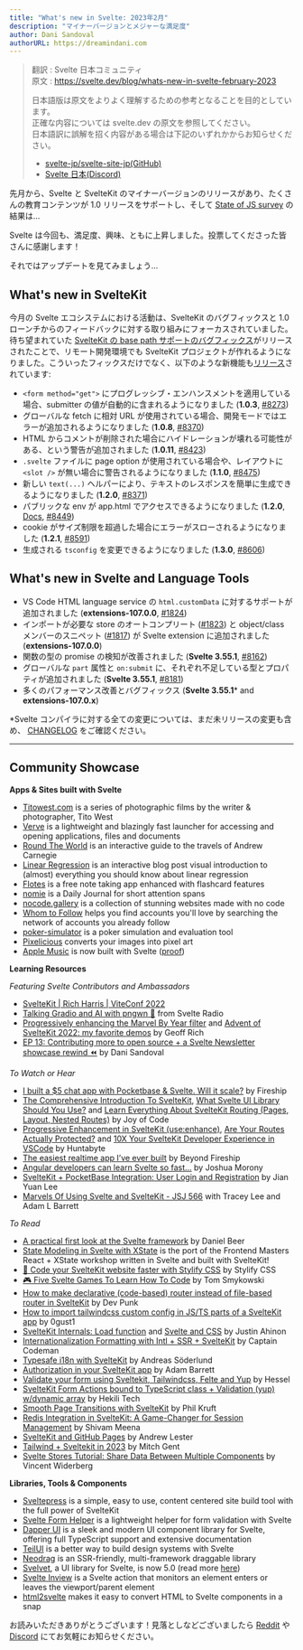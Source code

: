 ```yaml
---
title: "What's new in Svelte: 2023年2月"
description: "マイナーバージョンとメジャーな満足度"
author: Dani Sandoval
authorURL: https://dreamindani.com
---
```

> 翻訳 : Svelte 日本コミュニティ  
> 原文 : https://svelte.dev/blog/whats-new-in-svelte-february-2023
>
> 日本語版は原文をよりよく理解するための参考となることを目的としています。  
> 正確な内容については svelte.dev の原文を参照してください。  
> 日本語訳に誤解を招く内容がある場合は下記のいずれかからお知らせください。
>
> - [svelte-jp/svelte-site-jp(GitHub)](https://github.com/svelte-jp/svelte-site-jp)
> - [Svelte 日本(Discord)](https://discord.com/invite/YTXq3ZtBbx)

先月から、Svelte と SvelteKit のマイナーバージョンのリリースがあり、たくさんの教育コンテンツが 1.0 リリースをサポートし、そして [State of JS survey](https://stateofjs.com) の結果は…

Svelte は今回も、満足度、興味、ともに上昇しました。投票してくださった皆さんに感謝します！

それではアップデートを見てみましょう…

## What's new in SvelteKit
今月の Svelte エコシステムにおける活動は、SvelteKit のバグフィックスと  1.0 ローンチからのフィードバックに対する取り組みにフォーカスされていました。待ち望まれていた [SvelteKit の base path サポートのバグフィックス](https://github.com/sveltejs/kit/issues/2958)がリリースされたことで、リモート開発環境でも SvelteKit プロジェクトが作れるようになりました。こういったフィックスだけでなく、以下のような新機能も[リリース](https://github.com/sveltejs/kit/blob/master/packages/kit/CHANGELOG.md)されています:
- `<form method="get">` にプログレッシブ・エンハンスメントを適用している場合、submitter の値が自動的に含まれるようになりました  (**1.0.3**, [#8273](https://github.com/sveltejs/kit/pull/8273))
- グローバルな fetch に相対 URL が使用されている場合、開発モードではエラーが追加されるようになりました (**1.0.8**, [#8370](https://github.com/sveltejs/kit/pull/8370))
- HTML からコメントが削除された場合にハイドレーションが壊れる可能性がある、という警告が追加されました (**1.0.11**, [#8423](https://github.com/sveltejs/kit/pull/8423))
- `.svelte` ファイルに page option が使用されている場合や、レイアウトに `<slot />` が無い場合に警告されるようになりました (**1.1.0**, [#8475](https://github.com/sveltejs/kit/pull/8475))
- 新しい `text(...)` ヘルパーにより、テキストのレスポンスを簡単に生成できるようになりました (**1.2.0**, [#8371](https://github.com/sveltejs/kit/pull/8371))
- パブリックな env が app.html でアクセスできるようになりました (**1.2.0**, [Docs](https://kit.svelte.jp/docs/project-structure#project-files-src), [#8449](https://github.com/sveltejs/kit/pull/8449))
- cookie がサイズ制限を超過した場合にエラーがスローされるようになりました (**1.2.1**, [#8591](https://github.com/sveltejs/kit/pull/8591))
- 生成される `tsconfig` を変更できるようになりました (**1.3.0**, [#8606](https://github.com/sveltejs/kit/pull/8606))


## What's new in Svelte and Language Tools
- VS Code HTML language service の `html.customData` に対するサポートが追加されました (**extensions-107.0.0**, [#1824](https://github.com/sveltejs/language-tools/pull/1824))
- インポートが必要な store のオートコンプリート ([#1823](https://github.com/sveltejs/language-tools/pull/1823)) と object/class メンバーのスニペット ([#1817](https://github.com/sveltejs/language-tools/pull/1817)) が Svelte extension に追加されました (**extensions-107.0.0**)
- 関数の型の promise の検知が改善されました (**Svelte 3.55.1**, [#8162](https://github.com/sveltejs/svelte/pull/8162))
- グローバルな `part` 属性と `on:submit` に、それぞれ不足している型とプロパティが追加されました (**Svelte 3.55.1**, [#8181](https://github.com/sveltejs/svelte/issues/8181))
- 多くのパフォーマンス改善とバグフィックス (**Svelte 3.55.1*** and **extensions-107.0.x**)

*Svelte コンパイラに対する全ての変更については、まだ未リリースの変更も含め、 [CHANGELOG](https://github.com/sveltejs/svelte/blob/master/CHANGELOG.md)  をご確認ください。

---

## Community Showcase

**Apps & Sites built with Svelte**
- [Titowest.com](https://titowest.com/) is a series of photographic films by the writer & photographer, Tito West
- [Verve](https://github.com/ParthJadhav/verve) is a lightweight and blazingly fast launcher for accessing and opening applications, files and documents
- [Round The World](https://rtw.voyage/) is an interactive guide to the travels of Andrew Carnegie
- [Linear Regression](https://mlu-explain.github.io/linear-regression/) is an interactive blog post visual introduction to (almost) everything you should know about linear regression
- [Flotes](https://flotes.app/) is a free note taking app enhanced with flashcard features
- [nomie](https://github.com/open-nomie/nomie6-oss) is a Daily Journal for short attention spans
- [nocode.gallery](https://nocode.gallery/) is a collection of stunning websites made with no code
- [Whom to Follow](https://whomtofollow.com/) helps you find accounts you'll love by searching the network of accounts you already follow
- [poker-simulator](https://github.com/hucancode/poker-simulator) is a poker simulation and evaluation tool
- [Pixelicious](https://www.pixelicious.xyz/) converts your images into pixel art
- [Apple Music](https://music.apple.com/us/browse) is now built with Svelte ([proof](https://twitter.com/BrittneyPostma/status/1615381017300271104))

**Learning Resources**

_Featuring Svelte Contributors and Ambassadors_
- [SvelteKit | Rich Harris | ViteConf 2022](https://www.youtube.com/watch?v=-OMPfr56kXI)
- [Talking Gradio and AI with pngwn 🐧](https://www.svelteradio.com/episodes/gradio-with-pngwn) from Svelte Radio
- [Progressively enhancing the Marvel By Year filter](https://geoffrich.net/posts/marvel-filter-state/) and [Advent of SvelteKit 2022: my favorite demos](https://geoffrich.net/posts/advent-of-sveltekit-2022/) by Geoff Rich
- [EP 13: Contributing more to open source + a Svelte Newsletter showcase rewind ⏪](https://bookmarkbeat.substack.com/p/contributing-more-to-open-source) by Dani Sandoval

_To Watch or Hear_
- [I built a $5 chat app with Pocketbase & Svelte. Will it scale?](https://www.youtube.com/watch?v=gUYBFDPZ5qk) by Fireship
- [The Comprehensive Introduction To SvelteKit](https://www.youtube.com/watch?v=obmiLi3bhkQ), [What Svelte UI Library Should You Use?](https://www.youtube.com/watch?v=O0mNU0maItY) and [Learn Everything About SvelteKit Routing (Pages, Layout, Nested Routes)](https://www.youtube.com/watch?v=7hXHbGj6iE0) by Joy of Code
- [Progressive Enhancement in SvelteKit (use:enhance)](https://www.youtube.com/watch?v=jXtzWMhdI2U), [Are Your Routes Actually Protected?](https://www.youtube.com/watch?v=UbhhJWV3bmI) and [10X Your SvelteKit Developer Experience in VSCode](https://www.youtube.com/watch?v=13v50nLh67Q) by Huntabyte
- [The easiest realtime app I’ve ever built](https://www.youtube.com/watch?v=UbOaAtHWidc) by Beyond Fireship
- [Angular developers can learn Svelte so fast...](https://www.youtube.com/watch?v=lKdw_z9qmPU) by Joshua Morony
- [SvelteKit + PocketBase Integration: User Login and Registration](https://www.youtube.com/watch?v=AxPB3e-3yEM) by Jian Yuan Lee
- [Marvels Of Using Svelte and SvelteKit - JSJ 566](https://topenddevs.com/podcasts/javascript-jabber/episodes/marvels-of-using-svelte-and-sveltekit-jsj-566) with Tracey Lee and Adam L Barrett


_To Read_
- [A practical first look at the Svelte framework](https://mainmatter.com/blog/2023/01/24/sveltekit-super-rentals/) by Daniel Beer
- [State Modeling in Svelte with XState](https://github.com/annaghi/xstate-svelte-workshop) is the port of the Frontend Masters React + XState workshop written in Svelte and built with SvelteKit!
- [🚀 Code your SvelteKit website faster with Stylify CSS](https://stylifycss.com/blog/code-your-sveltekit-website-faster-with-stylify-css/) by Stylify CSS
- [🎮 Five Svelte Games To Learn How To Code](https://tomaszs2.medium.com/five-svelte-games-to-learn-how-to-code-f36ae6e58923) by Tom Smykowski
- [How to make declarative (code-based) router instead of file-based router in SvelteKit](https://dev.to/devpunk/how-to-make-declarativecode-based-router-instead-of-file-based-router-in-sveltekit-2-3dd4) by Dev Punk
- [How to import tailwindcss custom config in JS/TS parts of a SvelteKit app](https://gist.github.com/0gust1/aa8c8b831428cdd7a5535e92cbf02f04) by 0gust1
- [SvelteKit Internals: Load function](https://www.okupter.com/blog/sveltekit-internals-load-function) and [Svelte and CSS](https://www.okupter.com/blog/svelte-and-css) by Justin Ahinon
- [Internationalization Formatting with Intl + SSR + SvelteKit](https://www.captaincodeman.com/internationalization-formatting-with-intl-ssr-sveltekit) by Captain Codeman
- [Typesafe i18n with SvelteKit](https://blog.encodeart.dev/typesafe-i18n-with-sveltekit) by Andreas Söderlund
- [Authorization in your SvelteKit app](https://cerbos.dev/blog/authorization-in-your-sveltekit-app) by Adam Barrett
- [Validate your form using Sveltekit, Tailwindcss, Felte and Yup](https://medium.com/@Heesel/validate-your-form-using-sveltekit-tailwindcss-felte-and-yup-ddc11cd04717) by Hessel
- [SvelteKit Form Actions bound to TypeScript class + Validation (yup) w/dynamic array](http://enehana.nohea.com/general/sveltekit-form-actions-bound-to-typescript-class-validation-yup-w-dynamic-array/) by Hekili Tech
- [Smooth Page Transitions with SvelteKit](https://philkruft.dev/blog/smooth-page-transitions-with-sveltekit/) by Phil Kruft
- [Redis Integration in SvelteKit: A Game-Changer for Session Management](https://dev.to/theether0/redis-integration-in-sveltekit-a-game-changer-for-session-management-84i) by Shivam Meena
- [SvelteKit and GitHub Pages](https://andrewlester.net/blog/posts/sveltekit-and-github-pages) by Andrew Lester
- [Tailwind + Sveltekit in 2023](https://medium.com/@gentmitch/tailwind-sveltkit-in-2023-44c19d91c8fd) by Mitch Gent
- [Svelte Stores Tutorial: Share Data Between Multiple Components](https://learnjavascripts.com/development/web-development/frameworks/svelte/svelte-stores-tutorial-share-data-between-multiple-components/) by Vincent Widerberg


**Libraries, Tools & Components**
- [Sveltepress](https://sveltepress.site/) is a simple, easy to use, content centered site build tool with the full power of SvelteKit
- [Svelte Form Helper](https://www.npmjs.com/package/svelte-form-helper) is a lightweight helper for form validation with Svelte
- [Dapper UI](https://github.com/Bastian/dapper-ui) is a sleek and modern UI component library for Svelte, offering full TypeScript support and extensive documentation
- [TeilUI](https://sidharth-anand.github.io/teil-ui/) is a better way to build design systems with Svelte
- [Neodrag](https://www.neodrag.dev/) is an SSR-friendly, multi-framework draggable library
- [Svelvet](https://www.svelvet.io/), a UI library for Svelte, is now 5.0 (read more [here](https://medium.com/@efergus1/svelvet-5-0-a-community-driven-update-cfcc93e7b7a7))
- [Svelte Inview](https://github.com/maciekgrzybek/svelte-inview) is a Svelte action that monitors an element enters or leaves the viewport/parent element
- [html2svelte](https://github.com/drbh/html2svelte) makes it easy to convert HTML to Svelte components in a snap


お読みいただきありがとうございます！見落としなどございましたら [Reddit](https://www.reddit.com/r/sveltejs/) や [Discord](https://discord.gg/svelte) にてお気軽にお知らせください。
